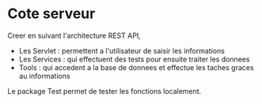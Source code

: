 # Cote serveur

Creer en suivant l'architecture REST API, 
- Les Servlet : permettent a l'utilisateur de saisir les informations
- Les Services : qui effectuent des tests pour ensuite traiter les donnees
- Tools : qui accedent a la base de donnees et effectue les taches graces au informations

 Le package Test permet de tester les fonctions localement.
